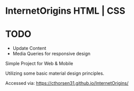 # InternetOrigins HTML | CSS


# TODO
* Update Content
* Media Queries for responsive design


Simple Project for Web &amp; Mobile

Utilizing some basic material design principles.

Accessed via: https://cthorsen31.github.io/InternetOrigins/
